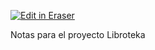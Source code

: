 <p><a target="_blank" href="https://app.eraser.io/workspace/Z3GfBscmt9DmcGfFQ3WR" id="edit-in-eraser-github-link"><img alt="Edit in Eraser" src="https://firebasestorage.googleapis.com/v0/b/second-petal-295822.appspot.com/o/images%2Fgithub%2FOpen%20in%20Eraser.svg?alt=media&amp;token=968381c8-a7e7-472a-8ed6-4a6626da5501"></a></p>

Notas para el proyecto Libroteka




<!--- Eraser file: https://app.eraser.io/workspace/Z3GfBscmt9DmcGfFQ3WR --->